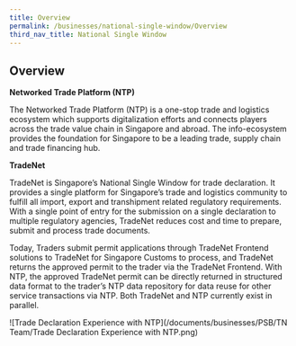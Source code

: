 ```yaml
---
title: Overview
permalink: /businesses/national-single-window/Overview
third_nav_title: National Single Window
---
```


## Overview

**Networked Trade Platform (NTP)**

The Networked Trade Platform  (NTP) is a one-stop trade and logistics ecosystem which supports digitalization efforts and connects players across the trade value chain in Singapore and abroad. The info-ecosystem provides the foundation for Singapore to be a leading trade, supply chain and trade financing hub.

 

**TradeNet**

TradeNet is Singapore’s National Single Window for trade declaration. It provides a single platform for Singapore’s trade and logistics community to fulfill all import, export and transhipment related regulatory requirements. With a single point of entry for the submission on a single declaration to multiple regulatory agencies, TradeNet reduces cost and time to prepare, submit and process trade documents.

Today, Traders submit permit applications through TradeNet Frontend solutions to TradeNet for Singapore Customs to process, and TradeNet returns the approved permit to the trader via the TradeNet Frontend. With NTP, the approved TradeNet permit can be directly returned in structured data format to the trader’s NTP data repository for data reuse for other service transactions via NTP. Both TradeNet and NTP currently exist in parallel.

![Trade Declaration Experience with NTP](/documents/businesses/PSB/TN Team/Trade Declaration Experience with NTP.png)
